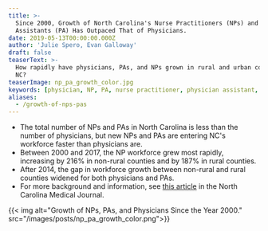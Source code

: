 ```yaml
---
title: >-
  Since 2000, Growth of North Carolina's Nurse Practitioners (NPs) and Physician
  Assistants (PA) Has Outpaced That of Physicians.
date: 2019-05-13T00:00:00.000Z
author: 'Julie Spero, Evan Galloway'
draft: false
teaserText: >-
  How rapidly have physicians, PAs, and NPs grown in rural and urban counties in
  NC?
teaserImage: np_pa_growth_color.jpg
keywords: [physician, NP, PA, nurse practitioner, physician assistant, growth, urban, rural, metropolitan]
aliases:
  - /growth-of-nps-pas
---
```



* The total number of NPs and PAs in North Carolina is less than the number of physicians, but new NPs and PAs are entering NC's workforce faster than physicians are.
* Between 2000 and 2017, the NP workforce grew most rapidly, increasing by 216% in non-rural counties and by 187% in rural counties.
* After 2014, the gap in workforce growth between non-rural and rural counties widened for both physicians and PAs.
* For more background and information, see [this article](http://www.ncmedicaljournal.com/content/80/3/186.full) in the North Carolina Medical Journal.

{{< img alt="Growth of NPs, PAs, and Physicians Since the Year 2000." src="/images/posts/np_pa_growth_color.png">}}
